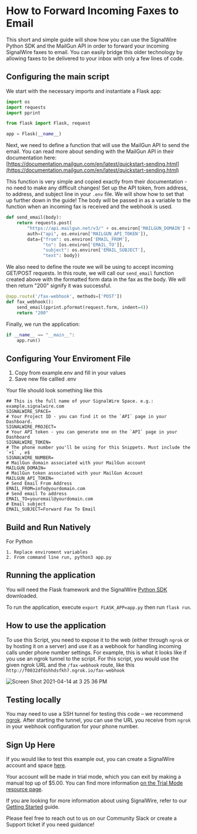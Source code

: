 # How to Forward Incoming Faxes to Email 
This short and simple guide will show how you can use the SignalWire Python SDK and the MailGun API in order to forward your incoming SignalWire faxes to email. 
You can easily bridge this older technology by allowing faxes to be delivered to your inbox with only a few lines of code.

## Configuring the main script 

We start with the necessary imports and instantiate a Flask app:
```python
import os
import requests
import pprint

from flask import Flask, request

app = Flask(__name__)
```

Next, we need to define a function that will use the MailGun API to send the email. You can read more about sending with the MailGun API in their documentation here: [https://documentation.mailgun.com/en/latest/quickstart-sending.html](https://documentation.mailgun.com/en/latest/quickstart-sending.html)

This function is very simple and copied exactly from their documentation - no need to make any difficult changes! Set up the API token, from address, to address, and subject line in your `.env` file. We will show how to set that up further down in the guide! The body will be passed in as a variable to the function when an incoming fax is received and the webhook is used. 

```python
def send_email(body):
    return requests.post(
        "https://api.mailgun.net/v3/" + os.environ['MAILGUN_DOMAIN'] + "/messages",
        auth=("api", os.environ['MAILGUN_API_TOKEN']),
        data={"from": os.environ['EMAIL_FROM'],
              "to": [os.environ['EMAIL_TO']],
              "subject": os.environ['EMAIL_SUBJECT'],
              "text": body})
```

We also need to define the route we will be using to accept incoming GET/POST requests. In this route, we will call our `send_email` function created above with the formatted form data in the fax as the body. We will then return "200" signify it was successful. 

```python 
@app.route('/fax-webhook', methods=['POST'])
def fax_webhook():
    send_email(pprint.pformat(request.form, indent=4))
    return "200"
```    

Finally, we run the application:

```python
if __name__ == "__main__":
    app.run()
```


## Configuring Your Enviroment File

1. Copy from example.env and fill in your values
2. Save new file callled .env

Your file should look something like this
```
## This is the full name of your SignalWire Space. e.g.: example.signalwire.com
SIGNALWIRE_SPACE=
# Your Project ID - you can find it on the `API` page in your Dashboard.
SIGNALWIRE_PROJECT=
# Your API token - you can generate one on the `API` page in your Dashboard
SIGNALWIRE_TOKEN=
# The phone number you'll be using for this Snippets. Must include the `+1` , e$
SIGNALWIRE_NUMBER=
# MailGun domain associated with your MailGun account
MAILGUN_DOMAIN=
# MailGun token associated with your MailGun Account
MAILGUN_API_TOKEN=
# Send Email From Address
EMAIL_FROM=info@yourdomain.com
# Send email To address
EMAIL_TO=youremail@yourdomain.com
# Email subject
EMAIL_SUBJECT=Forward Fax To Email
```


## Build and Run Natively
For Python
```
1. Replace enviroment variables
2. From command line run, python3 app.py
```

## Running the application

You will need the Flask framework and the SignalWire [Python SDK](https://docs.signalwire.com/topics/laml-api/#laml-rest-api-client-libraries-and-sdks-python) downloaded.

To run the application, execute `export FLASK_APP=app.py` then run `flask run`.

## How to use the application 

To use this Script, you need to expose it to the web (either through `ngrok` or by hosting it on a server) and use it as a webhook for handling incoming calls under phone number settings. For example, this is what it looks like if you use an ngrok tunnel to the script. For this script, you would use the given ngrok URL and the `/fax-webhook` route, like this `http://f0032dfdshhdsfkh7.ngrok.io/fax-webhook`

![Screen Shot 2021-04-14 at 3 25 36 PM](https://user-images.githubusercontent.com/58792902/114774311-aca11f00-9d35-11eb-97f1-cae646f056bc.png)


## Testing locally

You may need to use a SSH tunnel for testing this code – we recommend [ngrok](https://ngrok.com/). After starting the tunnel, you can use the URL you receive from `ngrok` in your webhook configuration for your phone number. 

## Sign Up Here

If you would like to test this example out, you can create a SignalWire account and space [here](https://m.signalwire.com/signups/new?s=1).

Your account will be made in trial mode, which you can exit by making a manual top up of $5.00. You can find more information [on the Trial Mode resource page](https://signalwire.com/resources/getting-started/trial-mode).

If you are looking for more information about using SignalWire, refer to our [Getting Started](https://signalwire.com/resources/getting-started/signalwire-101) guide.

Please feel free to reach out to us on our Community Slack or create a Support ticket if you need guidance!
